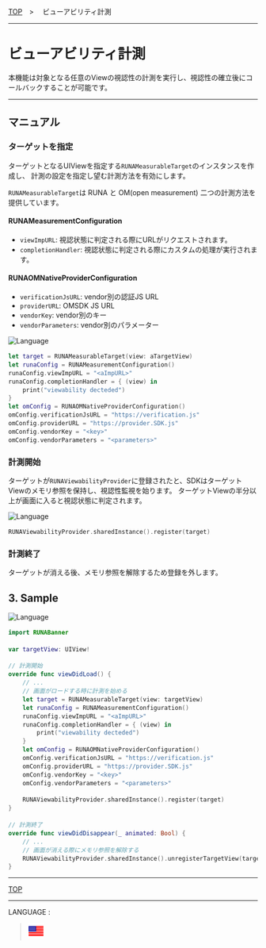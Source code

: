 [TOP](../README.md#top)　>　 ビューアビリティ計測

---

# ビューアビリティ計測

本機能は対象となる任意のViewの視認性の計測を実行し、視認性の確立後にコールバックすることが可能です。

---

## マニュアル

### ターゲットを指定
ターゲットとなるUIViewを指定する`RUNAMeasurableTarget`のインスタンスを作成し、
計測の設定を指定し望む計測方法を有効にします。

`RUNAMeasurableTarget`は RUNA と OM(open measurement) 二つの計測方法を提供しています。

#### RUNAMeasurementConfiguration
- `viewImpURL`: 視認状態に判定される際にURLがリクエストされます。
- `completionHandler`: 視認状態に判定される際にカスタムの処理が実行されます。

#### RUNAOMNativeProviderConfiguration
- `verificationJsURL`: vendor別の認証JS URL
- `providerURL`: OMSDK JS URL
- `vendorKey`: vendor別のキー
- `vendorParameters`: vendor別のパラメーター

![Language](http://img.shields.io/badge/language-Swift-red.svg?style=flat)

```Swift
let target = RUNAMeasurableTarget(view: aTargetView)
let runaConfig = RUNAMeasurementConfiguration()
runaConfig.viewImpURL = "<aImpURL>"
runaConfig.completionHandler = { (view) in
    print("viewability decteded")
}
let omConfig = RUNAOMNativeProviderConfiguration()
omConfig.verificationJsURL = "https://verification.js"
omConfig.providerURL = "https://provider.SDK.js"
omConfig.vendorKey = "<key>"
omConfig.vendorParameters = "<parameters>"

```

### 計測開始
ターゲットが`RUNAViewabilityProvider`に登録されたと、SDKはターゲットViewのメモリ参照を保持し、視認性監視を始ります。
ターゲットViewの半分以上が画面に入ると視認状態に判定されます。

![Language](http://img.shields.io/badge/language-Swift-red.svg?style=flat)

```Swift
RUNAViewabilityProvider.sharedInstance().register(target)
```

### 計測終了
ターゲットが消える後、メモリ参照を解除するため登録を外します。

## 3. Sample

![Language](http://img.shields.io/badge/language-Swift-red.svg?style=flat)

```Swift
import RUNABanner

var targetView: UIView!

// 計測開始
override func viewDidLoad() {
    // ...
    // 画面がロードする時に計測を始める
    let target = RUNAMeasurableTarget(view: targetView)
    let runaConfig = RUNAMeasurementConfiguration()
    runaConfig.viewImpURL = "<aImpURL>"
    runaConfig.completionHandler = { (view) in
        print("viewability decteded")
    }
    let omConfig = RUNAOMNativeProviderConfiguration()
    omConfig.verificationJsURL = "https://verification.js"
    omConfig.providerURL = "https://provider.SDK.js"
    omConfig.vendorKey = "<key>"
    omConfig.vendorParameters = "<parameters>"

    RUNAViewabilityProvider.sharedInstance().register(target)
}

// 計測終了
override func viewDidDisappear(_ animated: Bool) {
    // ...
    // 画面が消える際にメモリ参照を解除する
    RUNAViewabilityProvider.sharedInstance().unregisterTargetView(targetView)
}
```

---

[TOP](/README.md#top)

---

LANGUAGE :

> [![en](/doc/lang/en.png)](/doc/measurement/README.md)
